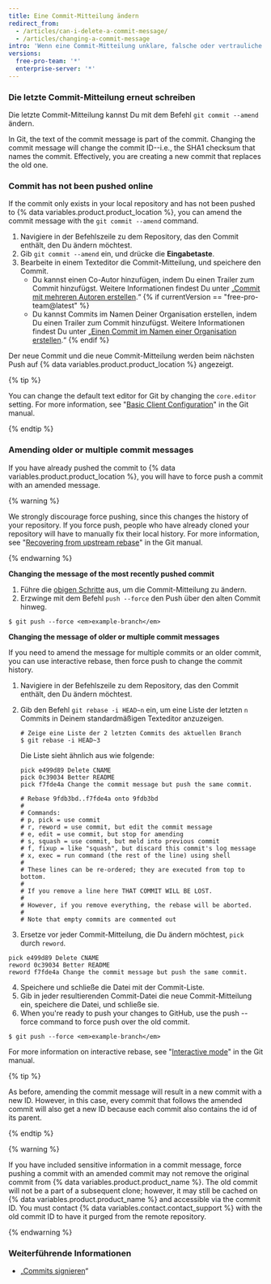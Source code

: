 ```yaml
---
title: Eine Commit-Mitteilung ändern
redirect_from:
  - /articles/can-i-delete-a-commit-message/
  - /articles/changing-a-commit-message
intro: 'Wenn eine Commit-Mitteilung unklare, falsche oder vertrauliche Informationen enthält, können Sie sie lokal ändern und einen neuen Commit mit einer neuen Mitteilung zu {% data variables.product.product_name %} pushen. Du kannst auch fehlende Informationen zu einer Commit-Mitteilung hinzufügen.'
versions:
  free-pro-team: '*'
  enterprise-server: '*'
---
```


### Die letzte Commit-Mitteilung erneut schreiben

Die letzte Commit-Mitteilung kannst Du mit dem Befehl `git commit --amend` ändern.

In Git, the text of the commit message is part of the commit. Changing the commit message will change the commit ID--i.e., the SHA1 checksum that names the commit. Effectively, you are creating a new commit that replaces the old one.

### Commit has not been pushed online

If the commit only exists in your local repository and has not been pushed to {% data variables.product.product_location %}, you can amend the commit message with the `git commit --amend` command.

1. Navigiere in der Befehlszeile zu dem Repository, das den Commit enthält, den Du ändern möchtest.
2. Gib `git commit --amend` ein, und drücke die **Eingabetaste**.
3. Bearbeite in einem Texteditor die Commit-Mitteilung, und speichere den Commit.
    - Du kannst einen Co-Autor hinzufügen, indem Du einen Trailer zum Commit hinzufügst. Weitere Informationen findest Du unter „[Commit mit mehreren Autoren erstellen](/articles/creating-a-commit-with-multiple-authors).“
{% if currentVersion == "free-pro-team@latest" %}
    - Du kannst Commits im Namen Deiner Organisation erstellen, indem Du einen Trailer zum Commit hinzufügst. Weitere Informationen findest Du unter „[Einen Commit im Namen einer Organisation erstellen](/articles/creating-a-commit-on-behalf-of-an-organization).“
{% endif %}

Der neue Commit und die neue Commit-Mitteilung werden beim nächsten Push auf {% data variables.product.product_location %} angezeigt.

{% tip %}

You can change the default text editor for Git by changing the `core.editor` setting. For more information, see "[Basic Client Configuration](https://git-scm.com/book/en/Customizing-Git-Git-Configuration#_basic_client_configuration)" in the Git manual.

{% endtip %}

### Amending older or multiple commit messages

If you have already pushed the commit to {% data variables.product.product_location %}, you will have to force push a commit with an amended message.

{% warning %}

We strongly discourage force pushing, since this changes the history of your repository. If you force push, people who have already cloned your repository will have to manually fix their local history. For more information, see "[Recovering from upstream rebase](https://git-scm.com/docs/git-rebase#_recovering_from_upstream_rebase)" in the Git manual.

{% endwarning %}

**Changing the message of the most recently pushed commit**

1. Führe die [obigen Schritte](/articles/changing-a-commit-message#commit-has-not-been-pushed-online) aus, um die Commit-Mitteilung zu ändern.
2. Erzwinge mit dem Befehl `push --force` den Push über den alten Commit hinweg.
  ```shell
  $ git push --force <em>example-branch</em>
  ```

**Changing the message of older or multiple commit messages**

If you need to amend the message for multiple commits or an older commit, you can use interactive rebase, then force push to change the commit history.

1. Navigiere in der Befehlszeile zu dem Repository, das den Commit enthält, den Du ändern möchtest.
2. Gib den Befehl `git rebase -i HEAD~n` ein, um eine Liste der letzten `n` Commits in Deinem standardmäßigen Texteditor anzuzeigen.

    ```shell
    # Zeige eine Liste der 2 letzten Commits des aktuellen Branch
    $ git rebase -i HEAD~3
    ```
    Die Liste sieht ähnlich aus wie folgende:

    ```shell
    pick e499d89 Delete CNAME
    pick 0c39034 Better README
    pick f7fde4a Change the commit message but push the same commit.

    # Rebase 9fdb3bd..f7fde4a onto 9fdb3bd
    #
    # Commands:
    # p, pick = use commit
    # r, reword = use commit, but edit the commit message
    # e, edit = use commit, but stop for amending
    # s, squash = use commit, but meld into previous commit
    # f, fixup = like "squash", but discard this commit's log message
    # x, exec = run command (the rest of the line) using shell
    #
    # These lines can be re-ordered; they are executed from top to bottom.
    #
    # If you remove a line here THAT COMMIT WILL BE LOST.
    #
    # However, if you remove everything, the rebase will be aborted.
    #
    # Note that empty commits are commented out
    ```
3. Ersetze vor jeder Commit-Mitteilung, die Du ändern möchtest, `pick` durch `reword`.
  ```shell
  pick e499d89 Delete CNAME
  reword 0c39034 Better README
  reword f7fde4a Change the commit message but push the same commit.
  ```
4. Speichere und schließe die Datei mit der Commit-Liste.
5. Gib in jeder resultierenden Commit-Datei die neue Commit-Mitteilung ein, speichere die Datei, und schließe sie.
6. When you're ready to push your changes to GitHub, use the push --force command to force push over the old commit.
```shell
$ git push --force <em>example-branch</em>
```

For more information on interactive rebase, see "[Interactive mode](https://git-scm.com/docs/git-rebase#_interactive_mode)" in the Git manual.

{% tip %}

As before, amending the commit message will result in a new commit with a new ID. However, in this case, every commit that follows the amended commit will also get a new ID because each commit also contains the id of its parent.

{% endtip %}

{% warning %}

If you have included sensitive information in a commit message, force pushing a commit with an amended commit may not remove the original commit from {% data variables.product.product_name %}. The old commit will not be a part of a subsequent clone; however, it may still be cached on {% data variables.product.product_name %} and accessible via the commit ID. You must contact {% data variables.contact.contact_support %} with the old commit ID to have it purged from the remote repository.

{% endwarning %}

### Weiterführende Informationen

* „[Commits signieren](/articles/signing-commits)“
